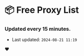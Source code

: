 # :package: Free Proxy List
### Updated every 15 minutes.

- Last updated: `2024-08-21 11:19`

:heart:
